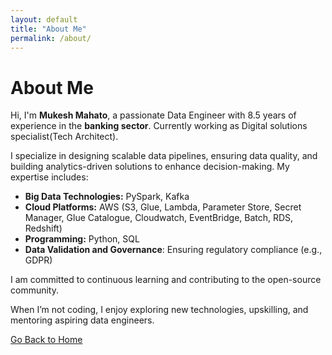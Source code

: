 ```yaml
---
layout: default
title: "About Me"
permalink: /about/
---
```


# About Me

Hi, I'm **Mukesh Mahato**, a passionate Data Engineer with 8.5 years of experience in the **banking sector**. Currently working as Digital solutions specialist(Tech Architect).

I specialize in designing scalable data pipelines, ensuring data quality, and building analytics-driven solutions to enhance decision-making. My expertise includes:

- **Big Data Technologies:** PySpark, Kafka  
- **Cloud Platforms:** AWS (S3, Glue, Lambda, Parameter Store, Secret Manager, Glue Catalogue, Cloudwatch, EventBridge, Batch, RDS, Redshift)  
- **Programming:** Python, SQL  
- **Data Validation and Governance**: Ensuring regulatory compliance (e.g., GDPR)  

I am committed to continuous learning and contributing to the open-source community.   

When I’m not coding, I enjoy exploring new technologies, upskilling, and mentoring aspiring data engineers.  

[Go Back to Home](/)
